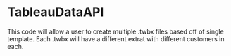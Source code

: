 # TableauDataAPI
This code will allow a user to create multiple .twbx files based off of single template.  Each .twbx will have a different extrat with different customers in each.
